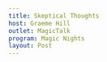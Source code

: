 ```yaml
---
title: Skeptical Thoughts
host: Graeme Hill
outlet: MagicTalk
program: Magic Nights
layout: Post
---
```


<page-radio />
